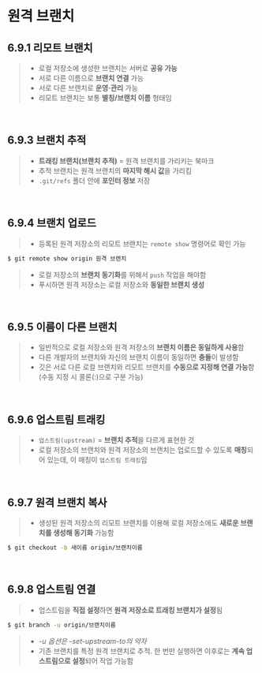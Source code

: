 <h1>원격 브랜치</h1>
<h2>6.9.1 리모트 브랜치</h2>

> - 로컬 저장소에 생성한 브랜치는 서버로 **공유 가능**
> - 서로 다른 이름으로 **브랜치 연결** 가능
> - 서로 다른 브랜치로 **운영·관리** 가능
> - 리모트 브랜치는 보통 **별칭/브랜치 이름** 형태임

<br>
<h2>6.9.3 브랜치 추적</h2>

> - **트래킹 브랜치(브랜치 추적)** = 원격 브랜치를 가리키는 북마크
> - 추적 브랜치는 원격 브랜치의 **마지막 해시 값**을 가리킴
> - `.git/refs` 폴더 안에 **포인터 정보** 저장

<br>
<h2>6.9.4 브랜치 업로드</h2>

> - 등록된 원격 저장소의 리모트 브랜치는 `remote show` 명령어로 확인 가능

```bash
$ git remote show origin 원격 브랜치
```
> - 로컬 저장소의 **브랜치 동기화**를 위해서 `push` 작업을 해야함
> - 푸시하면 원격 저장소는 로컬 저장소와 **동일한 브랜치 생성**

<br>
<h2>6.9.5 이름이 다른 브랜치</h2>

> - 일반적으로 로컬 저장소와 원격 저장소의 **브랜치 이름은 동일하게 사용**함
>  - 다른 개발자의 브랜치와 자신의 브랜치 이름이 동일하면 **충돌**이 발생함
> - 깃은 서로 다른 로컬 브랜치와 리모트 브랜치를 **수동으로 지정해 연결 가능**함 (수동 지정 시 콜론(:)으로 구분 가능)

<br>
<h2>6.9.6 업스트림 트래킹</h2>

> - `업스트림(upstream)` = **브랜치 추적**을 다르게 표현한 것
> - 로컬 저장소의 브랜치와 원격 저장소의 브랜치는 업로드할 수 있도록 **매칭**되어 있는데, 이 매칭이 `업스트림 트래킹`임

<br>
<h2>6.9.7 원격 브랜치 복사</h2>

> - 생성된 원격 저장소의 리모트 브랜치를 이용해 로컬 저장소에도 **새로운 브랜치를 생성해 동기화** 가능함

```bash
$ git checkout -b 새이름 origin/브랜치이름
```

<br>
<h2>6.9.8 업스트림 연결</h2>

> - 업스트림을 **직접 설정**하면 **원격 저장소로 트래킹 브랜치가 설정**됨

```bash
$ git branch -u origin/브랜치이름
```
> - *-u 옵션은 -set-upstream-to의 약자*
> - 기존 브랜치를 특정 원격 브랜치로 추적. 한 번만 실행하면 이후로는 **계속 업스트림으로 설정**되어 작업 가능함